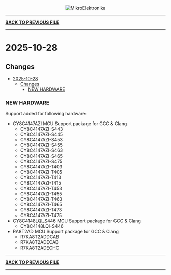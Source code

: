 <p align="center">
  <img src="http://www.mikroe.com/img/designs/beta/logo_small.png?raw=true" alt="MikroElektronika"/>
</p>

---

**[BACK TO PREVIOUS FILE](../changelog.md)**

---

# 2025-10-28

## Changes

- [2025-10-28](#2025-10-28)
  - [Changes](#changes)
    - [NEW HARDWARE](#new-hardware)

### NEW HARDWARE

Support added for following hardware:

+ CY8C4147AZI MCU Support package for GCC & Clang
  + CY8C4147AZI-S443
  + CY8C4147AZI-S445
  + CY8C4147AZI-S453
  + CY8C4147AZI-S455
  + CY8C4147AZI-S463
  + CY8C4147AZI-S465
  + CY8C4147AZI-S475
  + CY8C4147AZI-T403
  + CY8C4147AZI-T405
  + CY8C4147AZI-T413
  + CY8C4147AZI-T415
  + CY8C4147AZI-T453
  + CY8C4147AZI-T455
  + CY8C4147AZI-T463
  + CY8C4147AZI-T465
  + CY8C4147AZI-T473
  + CY8C4147AZI-T475
+ CY8C4148LQI_S446 MCU Support package for GCC & Clang
  + CY8C4148LQI-S446
+ RA8T2AD MCU Support package for GCC & Clang
  + R7KA8T2ADDCAB
  + R7KA8T2ADECAB
  + R7KA8T2ADECHC

---

**[BACK TO PREVIOUS FILE](../changelog.md)**

---
